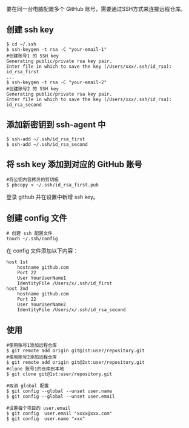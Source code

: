 要在同一台电脑配置多个 GitHub 账号，需要通过SSH方式来连接远程仓库。

## 创建 ssh key

```
$ cd ~/.ssh
$ ssh-keygen -t rsa -C "your-email-1"  
#创建账号1 的 SSH key
Generating public/private rsa key pair.
Enter file in which to save the key (/Users/xxx/.ssh/id_rsa): id_rsa_first
...
$ ssh-keygen -t rsa -C "your-email-2"  
#创建账号2 的 SSH key
Generating public/private rsa key pair.
Enter file in which to save the key (/Users/xxx/.ssh/id_rsa): id_rsa_second
```

## 添加新密钥到 ssh-agent 中

```
$ ssh-add ~/.ssh/id_rsa_first
$ ssh-add ~/.ssh/id_rsa_second
```

## 将 ssh key 添加到对应的  GitHub 账号
```
#将公钥内容拷贝的剪切板
$ pbcopy < ~/.ssh/id_rsa_first.pub
```
登录 github 并在设置中新增 ssh key。

## 创建 config 文件

```
# 创建 ssh 配置文件
touch ~/.ssh/config
```

在 config 文件添加以下内容：
```
host 1st
    hostname github.com
    Port 22
    User YourUserName1
    IdentityFile /Users/x/.ssh/id_first
host 2nd
    hostname github.com
    Port 22
    User YourUserName2
    IdentityFile /Users/x/.ssh/id_rsa_second
```

## 使用

```
#使用账号1添加远程仓库
$ git remote add origin git@1st:user/repository.git
#使用账号2添加远程仓库
$ git remote add origin git@2st:user/repository.git
#clone 账号1的仓库到本地
$ git clone git@1st:user/repository.git

#取消 global 配置
$ git config --global --unset user.name
$ git config --global --unset user.email

#设置每个项目的 user.email
$ git config  user.email "xxxx@xxx.com"
$ git config  user.name "xxx"
```
